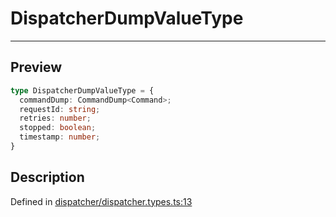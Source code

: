 

# DispatcherDumpValueType

<div class="api-docs__separator" data-reactroot="">

---

</div><div class="api-docs__section">

## Preview

</div><div class="api-docs__preview type">

```ts
type DispatcherDumpValueType = {
  commandDump: CommandDump<Command>; 
  requestId: string; 
  retries: number; 
  stopped: boolean; 
  timestamp: number; 
}
```

</div><div class="api-docs__section">

## Description

</div><div class="api-docs__description"><span class="api-docs__do-not-parse">



</span></div><p class="api-docs__definition">

Defined in [dispatcher/dispatcher.types.ts:13](https://github.com/BetterTyped/hyper-fetch/blob/d6c03b85/packages/core/src/dispatcher/dispatcher.types.ts#L13)

</p>